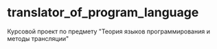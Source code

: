 # translator_of_program_language
Курсовой проект по предмету "Теория языков программирования и методы трансляции"
